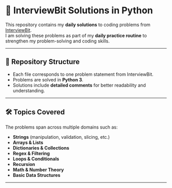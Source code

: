 # 🚀 InterviewBit Solutions in Python

This repository contains my **daily solutions** to coding problems from [InterviewBit](https://www.interviewbit.com/).  
I am solving these problems as part of my **daily practice routine** to strengthen my problem-solving and coding skills.

---

## 📌 Repository Structure
- Each file corresponds to one problem statement from InterviewBit.
- Problems are solved in **Python 3**.
- Solutions include **detailed comments** for better readability and understanding.

---

## 🛠️ Topics Covered
The problems span across multiple domains such as:
- **Strings** (manipulation, validation, slicing, etc.)
- **Arrays & Lists**
- **Dictionaries & Collections**
- **Regex & Filtering**
- **Loops & Conditionals**
- **Recursion**
- **Math & Number Theory**
- **Basic Data Structures**

---

